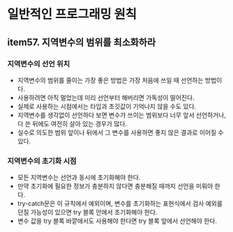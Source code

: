 # 일반적인 프로그래밍 원칙
## item57. 지역변수의 범위를 최소화하라
### 지역변수의 선언 위치
* 지역변수의 범위를 줄이는 가장 좋은 방법은 가장 처음에 쓰일 때 선언하는 방법이다.
* 사용하려면 아직 멀었는데 미리 선언부터 해버리면 가독성이 떨어진다.
* 실제로 사용하는 시점에서는 타입과 초깃값이 기억나지 않을 수도 있다.
* 지역변수를 생각없이 선언하다 보면 변수가 쓰이는 범위보다 너무 앞서 선언하거나, 다 쓴 뒤에도 여전히 살아 있는 경우가 많다.
* 실수로 의도한 범위 앞이나 뒤에서 그 변수를 사용하면 좋지 않은 결과로 이어질 수 있다.

### 지역변수의 초기화 시점
* 모든 지역변수는 선언과 동시에 초기화해야 한다.
* 만약 초기화에 필요한 정보가 충분하지 않다면 충분해질 때까지 선언을 미뤄야 한다.
* try-catch문은 이 규칙에서 예외이며, 변수를 초기화하는 표현식에서 검사 예외를 던질 가능성이 있으면 try 블록 안에서 초기화해야 한다.
* 변수 값을 try 블록 바깥에서도 사용해야 한다면 try 블록 앞에서 선언해야 한다.

